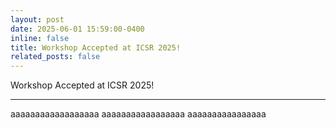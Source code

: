 ```yaml
---
layout: post
date: 2025-06-01 15:59:00-0400
inline: false
title: Workshop Accepted at ICSR 2025!
related_posts: false
---
```


Workshop Accepted at ICSR 2025! 

---

aaaaaaaaaaaaaaaaaa
aaaaaaaaaaaaaaaaa
aaaaaaaaaaaaaaaa